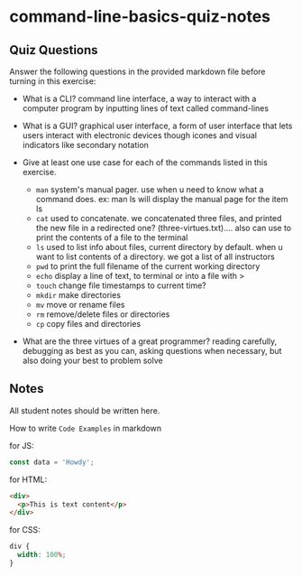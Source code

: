 # command-line-basics-quiz-notes

## Quiz Questions

Answer the following questions in the provided markdown file before turning in this exercise:

- What is a CLI?
  command line interface, a way to interact with a computer program by inputting lines of text called command-lines
- What is a GUI?
  graphical user interface, a form of user interface that lets users interact with electronic devices though icones and visual indicators like secondary notation
- Give at least one use case for each of the commands listed in this exercise.

  - `man`
    system's manual pager. use when u need to know what a command does. ex: man ls will display the manual page for the item ls
  - `cat`
    used to concatenate. we concatenated three files, and printed the new file in a redirected one? (three-virtues.txt).... also can use to print the contents of a file to the terminal
  - `ls`
    used to list info about files, current directory by default. when u want to list contents of a directory. we got a list of all instructors
  - `pwd`
    to print the full filename of the current working directory
  - `echo`
    display a line of text, to terminal or into a file with >
  - `touch`
    change file timestamps to current time?
  - `mkdir`
    make directories
  - `mv`
    move or rename files
  - `rm`
    remove/delete files or directories
  - `cp`
    copy files and directories

- What are the three virtues of a great programmer?
  reading carefully, debugging as best as you can, asking questions when necessary, but also doing your best to problem solve

## Notes

All student notes should be written here.

How to write `Code Examples` in markdown

for JS:

```javascript
const data = 'Howdy';
```

for HTML:

```html
<div>
  <p>This is text content</p>
</div>
```

for CSS:

```css
div {
  width: 100%;
}
```
